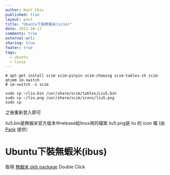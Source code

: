 ```yaml
---
author: Kent Chiu
published: true
layout: post
title: "Ubuntu下裝無蝦米(scim)"
date: 2011-10-17
comments: true
external-url:
sharing: true
footer: true
tags:
  - ubuntu
  - linux
---
```





```
# apt-get install scim scim-pinyin scim-chewing scim-tables-zh scim-qtimm im-switch
# im-switch -s scim
 
sudo cp ~/liu.bin /usr/share/scim/tables/Liu5.bin 
sudo cp ~/liu.png /usr/share/scim/icons/liu5.png
sudo cp

```

之後重新登入即可

liu5.bin是無蝦米官方版本中release給linux用的檔案 liu5.png是 liu 的 icon
檔 (由 [Pank](http://pank.org/blog/ "http://pank.org/blog/") 提供）

Ubuntu下裝無蝦米(ibus)
======================

取得 [無蝦米 deb
package](http://github.com/vicamo/ibus-table-boshiamy/downloads "http://github.com/vicamo/ibus-table-boshiamy/downloads")
Double Click


